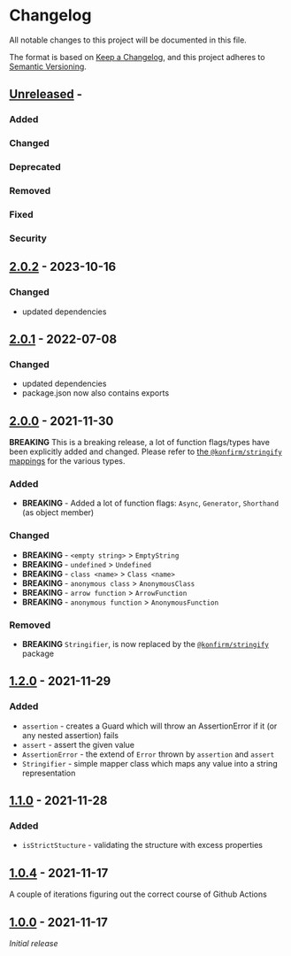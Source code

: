 # Changelog
All notable changes to this project will be documented in this file.

The format is based on [Keep a Changelog](https://keepachangelog.com/en/1.0.0/),
and this project adheres to [Semantic Versioning](https://semver.org/spec/v2.0.0.html).

## [Unreleased] -

### Added
### Changed
### Deprecated
### Removed
### Fixed
### Security


## [2.0.2] - 2023-10-16

### Changed
- updated dependencies



## [2.0.1] - 2022-07-08

### Changed
- updated dependencies
- package.json now also contains exports


## [2.0.0] - 2021-11-30

**BREAKING** This is a breaking release, a lot of function flags/types have been explicitly added and changed. Please refer to [the `@konfirm/stringify` mappings](https://www.npmjs.com/package/@konfirm/stringify#mappings) for the various types.

### Added
- **BREAKING** - Added a lot of function flags: `Async`, `Generator`, `Shorthand` (as object member)

### Changed
- **BREAKING** - `<empty string>` > `EmptyString`
- **BREAKING** - `undefined` > `Undefined`
- **BREAKING** - `class <name>` > `Class <name>`
- **BREAKING** - `anonymous class` > `AnonymousClass`
- **BREAKING** - `arrow function` > `ArrowFunction`
- **BREAKING** - `anonymous function` > `AnonymousFunction`

### Removed
- **BREAKING** `Stringifier`, is now replaced by the [`@konfirm/stringify`](https://github.com/konfirm/stringify) package


## [1.2.0] - 2021-11-29

### Added
- `assertion` - creates a Guard which will throw an AssertionError if it (or any nested assertion) fails
- `assert` - assert the given value
- `AssertionError` - the extend of `Error` thrown by `assertion` and `assert`
- `Stringifier` - simple mapper class which maps any value into a string representation

## [1.1.0] - 2021-11-28


### Added
- `isStrictStucture` - validating the structure with excess properties


## [1.0.4] - 2021-11-17

A couple of iterations figuring out the correct course of Github Actions


## [1.0.0] - 2021-11-17

_Initial release_

[Unreleased]: https://github.com/konfirm/guards/compare/v2.0.2...HEAD
[2.0.2]: https://github.com/konfirm/guards/compare/v2.0.1...v2.0.2
[2.0.1]: https://github.com/konfirm/guards/compare/v2.0.0...v2.0.1
[2.0.0]: https://github.com/konfirm/guards/compare/v1.2.0...v2.0.0
[1.2.0]: https://github.com/konfirm/guards/compare/v1.1.0...v1.2.0
[1.1.0]: https://github.com/konfirm/guards/compare/v1.0.4...v1.1.0
[1.0.4]: https://github.com/konfirm/guards/compare/v1.0.0...v1.0.4
[1.0.0]: https://github.com/konfirm/guards/releases/tag/v1.0.0
